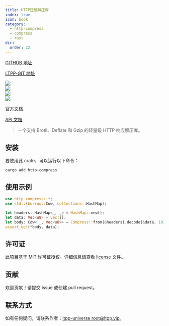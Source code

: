 ```yaml
---
title: HTTP压缩解压库
index: true
icon: book
category:
  - http-compress
  - compress
  - rust
dir:
  order: 22
---
```


[GITHUB 地址](https://github.com/ltpp-universe/http-compress)

[LTPP-GIT 地址](https://git.ltpp.vip/root/http-compress)

<Share colorful />
<Catalog />

[![](https://img.shields.io/crates/v/http-compress.svg)](https://crates.io/crates/http-compress)<br>
[![](https://docs.rs/http-compress/badge.svg)](https://docs.rs/http-compress)<br>
[![](https://img.shields.io/crates/l/http-compress.svg)](./license)<br>
[![](https://github.com/ltpp-universe/http-compress/workflows/Rust/badge.svg)](https://github.com/ltpp-universe/http-compress/actions?query=workflow:Rust)

[官方文档](https://docs.ltpp.vip/HTTP-COMPRESS/)

[API 文档](https://docs.rs/http-compress/latest/http_compress/)

> 一个支持 Brotli、Deflate 和 Gzip 的轻量级 HTTP 响应解压库。

## 安装

要使用此 crate，可以运行以下命令：

```shell
cargo add http-compress
```

## 使用示例

```rust
use http_compress::*;
use std::{borrow::Cow, collections::HashMap};

let headers: HashMap<_, _> = HashMap::new();
let data: Vec<u8> = vec![];
let body: Cow<'_, Vec<u8>> = Compress::from(&headers).decode(&data, 1024);
assert_eq!(*body, data);
```

## 许可证

此项目基于 MIT 许可证授权。详细信息请查看 [license](license) 文件。

## 贡献

欢迎贡献！请提交 issue 或创建 pull request。

## 联系方式

如有任何疑问，请联系作者：[ltpp-universe <root@ltpp.vip>](mailto:root@ltpp.vip)。

<Bottom />
